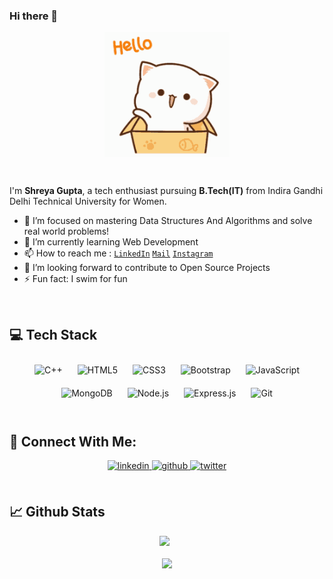 ### Hi there 👋

<!--
**shreyagupta2405/shreyagupta2405** is a ✨ _special_ ✨ repository because its `README.md` (this file) appears on your GitHub profile.
-->
<p align="center"><img align="center" src="https://github.com/shreyagupta2405/shreyagupta2405/blob/main/new.gif" width="200" height="200" /></p>
</br>

I'm **Shreya Gupta**, a tech enthusiast pursuing **B.Tech(IT)** from Indira Gandhi Delhi Technical University for Women.

- 🔭 I’m focused on mastering Data Structures And Algorithms and solve real world problems!
- 🌱 I’m currently learning Web Development
- 📫 How to reach me : <code><a href="https://www.linkedin.com/in/shreya-gupta-86a3a7202/">LinkedIn</a></code> <code><a href="mailto:shreyagupta240501@gmail.com">Mail</a></code> <code><a href="https://www.instagram.com/shreyaa24_/">Instagram</a></code>
- 💬 I’m looking forward to contribute to Open Source Projects
- ⚡ Fun fact: I swim for fun
<br/>

## 💻 Tech Stack 
 
<div align="center">  
<img style="margin: 10px" src="https://profilinator.rishav.dev/skills-assets/cplusplus-original.svg" alt="C++" height="50" />  
<img style="margin: 10px" src="https://profilinator.rishav.dev/skills-assets/html5-original-wordmark.svg" alt="HTML5" height="50" />  
<img style="margin: 10px" src="https://profilinator.rishav.dev/skills-assets/css3-original-wordmark.svg" alt="CSS3" height="50" />  
<img style="margin: 10px" src="https://profilinator.rishav.dev/skills-assets/bootstrap-plain.svg" alt="Bootstrap" height="50" />  
<img style="margin: 10px" src="https://profilinator.rishav.dev/skills-assets/javascript-original.svg" alt="JavaScript" height="50" />
 <img style="margin: 10px" src="https://profilinator.rishav.dev/skills-assets/mongodb-original-wordmark.svg" alt="MongoDB" height="50" />  
<img style="margin: 10px" src="https://profilinator.rishav.dev/skills-assets/nodejs-original-wordmark.svg" alt="Node.js" height="50" />  
<img style="margin: 10px" src="https://profilinator.rishav.dev/skills-assets/express-original-wordmark.svg" alt="Express.js" height="50" />  
<img style="margin: 10px" src="https://profilinator.rishav.dev/skills-assets/git-scm-icon.svg" alt="Git" height="50" />  
 </div>

<br/>

## :handshake: Connect With Me:

<div align="center">
<a href="https://www.linkedin.com/in/shreya-gupta-86a3a7202/" target="_blank">
<img src=https://img.shields.io/badge/linkedin-%231E77B5.svg?&style=for-the-badge&logo=linkedin&logoColor=white alt=linkedin style="margin-bottom: 5px;" />
</a>
 <a href="https://github.com/shreyagupta2405" target="_blank">
<img src=https://img.shields.io/badge/github-%2324292e.svg?&style=for-the-badge&logo=github&logoColor=white alt=github style="margin-bottom: 5px;" />
</a>
<a href="https://twitter.com/24_Shreyaa" target="_blank">
<img src=https://img.shields.io/badge/twitter-%2300acee.svg?&style=for-the-badge&logo=twitter&logoColor=white alt=twitter style="margin-bottom: 5px;" />
</a>
</div> 

</br>

## :chart_with_upwards_trend: Github Stats 
<div align="center">
 <img width="47%" src="https://github-readme-stats.vercel.app/api?username=shreyagupta2405&show_icons=true&theme=tokyonight" /> &nbsp; 
</div>

</br>

<div align="center">
 <img width="47%" src="https://github-readme-stats.vercel.app/api/top-langs/?username=shreyagupta2405&layout=compact">
</div>

</br>
<!--
<div align="center">
<img src="https://komarev.com/ghpvc/?username=shreyagupta2405&&style=flat-square" align="center" />
</div> 
-->
